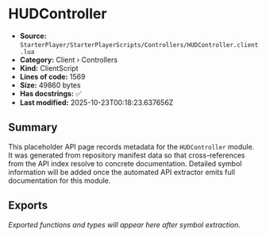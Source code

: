 # HUDController

- **Source:** `StarterPlayer/StarterPlayerScripts/Controllers/HUDController.client.lua`
- **Category:** Client › Controllers
- **Kind:** ClientScript
- **Lines of code:** 1569
- **Size:** 49860 bytes
- **Has docstrings:** ✅
- **Last modified:** 2025-10-23T00:18:23.637656Z

## Summary

This placeholder API page records metadata for the `HUDController` module. It was generated
from repository manifest data so that cross-references from the API index resolve to
concrete documentation. Detailed symbol information will be added once the automated
API extractor emits full documentation for this module.

## Exports

_Exported functions and types will appear here after symbol extraction._
